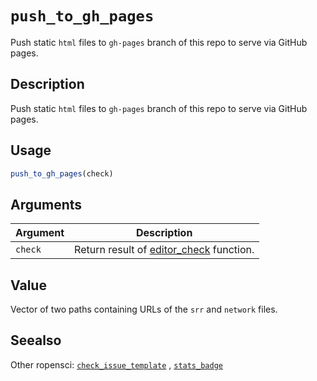# `push_to_gh_pages`

Push static `html` files to `gh-pages` branch of this repo to serve via
 GitHub pages.


## Description

Push static `html` files to `gh-pages` branch of this repo to serve via
 GitHub pages.


## Usage

```r
push_to_gh_pages(check)
```


## Arguments

Argument      |Description
------------- |----------------
`check`     |     Return result of [editor_check](#editorcheck) function.


## Value

Vector of two paths containing URLs of the `srr` and `network` files.


## Seealso

Other ropensci:
 [`check_issue_template`](#checkissuetemplate) ,
 [`stats_badge`](#statsbadge)


